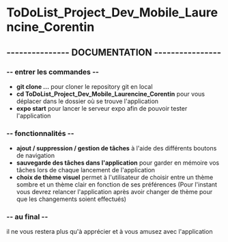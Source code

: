 # ToDoList_Project_Dev_Mobile_Laurencine_Corentin

## --------------- DOCUMENTATION ----------------

### -- entrer les commandes --
- **git clone ...** pour cloner le repository git en local
- **cd ToDoList_Project_Dev_Mobile_Laurencine_Corentin** pour vous déplacer dans le dossier où se trouve l'application
- **expo start** pour lancer le serveur expo afin de pouvoir tester l'application


### -- fonctionnalités --
- **ajout / suppression / gestion de tâches** à l'aide des différents boutons de navigation
- **sauvegarde des tâches dans l'application** pour garder en mémoire vos tâches lors de chaque lancement de l'application
- **choix de thème visuel** permet à l'utilisateur de choisir entre un thème sombre et un thème clair en fonction de ses préférences (Pour l'instant vous devrez relancer l'application après avoir changer de thème pour que les changements soient effectués)

### -- au final --
il ne vous restera plus qu'à apprécier et à vous amusez avec l'application